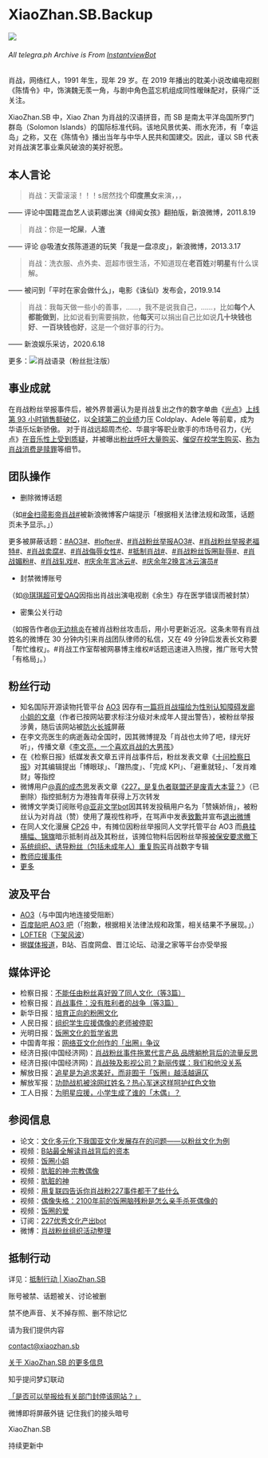 #  XiaoZhan.SB.Backup

![](https://xiaozhan.sb/logo.png)<br>
###### All telegra.ph Archive is From [InstantviewBot](https://t.me/CorsaBot) 

肖战，网络红人，1991 年生，现年 29 岁。在 2019 年播出的耽美小说改编电视剧《陈情令》中，饰演魏无羡一角，与剧中角色蓝忘机组成同性暧昧配对，获得广泛关注。

XiaoZhan.SB 中，Xiao Zhan 为肖战的汉语拼音，而 SB 是南太平洋岛国所罗门群岛（Solomon Islands）的国际标准代码。该地风景优美、雨水充沛，有「幸运岛」之称，又在《陈情令》播出当年与中华人民共和国建交。因此，谨以 SB 代表对肖战演艺事业乘风破浪的美好祝愿。

## 本人言论

> 肖战：天雷滚滚！！！s居然找个**印度黑女**来演，，，

—— 评论中国籍混血艺人谈莉娜出演《绯闻女孩》翻拍版，新浪微博，2011.8.19

> 肖战：你是**一坨屎**，**人渣**

—— 评论 @吸渣女孩陈道道的玩笑「我是一盘凉皮」，新浪微博，2013.3.17

> 肖战：洗衣服、点外卖、逛超市很生活，不知道现在**老百姓**对**明星**有什么误解。

—— 被问到「平时在家会做什么」，电影《诛仙I》发布会，2019.9.14

> 肖战：我每天做一些小的善事，……，我不是说我自己，……，比如**每个人都能做到**，比如说看到需要捐款，他**每天**可以捐出自己比如说**几十块钱也好**、**一百块钱也好**，这是一个做好事的行为。

—— 新浪娱乐采访，2020.6.18

更多：![肖战语录（粉丝批注版）](https://pic4.zhimg.com/80/v2-83a8ab1522ca6de148f6baa5aab456b3.jpg)

## 事业成就

在肖战粉丝举报事件后，被外界普遍认为是肖战复出之作的数字单曲《[光点](https://i.y.qq.com/v8/playsong.html?songid=260388219)》[上线第 93 小时销售额破亿](https://telegra.ph/%E5%8D%8E%E8%AF%AD%E9%9F%B3%E4%B9%90%E5%8E%86%E5%8F%B2%E7%AC%AC%E4%B8%80%E8%82%96%E6%88%98%E6%96%B0%E6%AD%8C%E5%85%89%E7%82%B9%E9%94%80%E5%94%AE%E9%A2%9D%E8%BF%87%E4%BA%BF-07-23)，以[全球第二的业绩](https://en.wikipedia.org/wiki/List_of_best-selling_singles#15_million_digital_copies_or_more)力压 Coldplay、Adele 等前辈，成为华语乐坛新骄傲。
对于肖战远超周杰伦、华晨宇等职业歌手的市场号召力，《光点》[在音乐性上受到质疑](https://telegra.ph/%E8%82%96%E6%88%98%E5%85%89%E7%82%B9%E9%94%80%E9%87%8F%E6%9A%B4%E6%B6%A8%E5%92%8C%E8%AF%84%E5%88%86%E6%9A%B4%E8%B7%8C%E7%9A%84%E8%83%8C%E5%90%8E%E8%BF%99%E6%98%AF%E4%B8%80%E5%9C%BA%E6%83%85%E7%BB%AA%E5%8C%96%E7%9A%84%E5%8D%9A%E5%BC%88-07-27)，并被曝出[粉丝呼吁大量购买](https://telegra.ph/%E8%82%96%E6%88%98%E6%96%B0%E6%AD%8C%E7%83%AD%E5%8D%967500%E4%B8%87%E5%8D%B4%E6%83%B9%E4%BA%89%E8%AE%AE%E8%A2%AB%E7%88%86%E5%A4%A7%E7%B2%89%E5%BC%BA%E9%94%80%E4%BA%BA%E4%BA%BA%E6%9C%80%E5%B0%91105%E5%BC%A0%E5%B7%A5%E4%BD%9C%E5%AE%A4%E5%91%BC%E5%90%81%E7%90%86%E6%80%A7%E8%B4%AD%E4%B9%B0-%E4%B8%8A%E6%B8%B8%E6%96%B0%E9%97%BB-%E6%B1%87%E8%81%9A%E5%90%91%E4%B8%8A%E7%9A%84%E5%8A%9B%E9%87%8F-07-27)、[催促在校学生购买](https://www.zhihu.com/question/390436167/answer/1180312462)、[称为肖战消费是赎罪](https://telegra.ph/%E8%B5%8E%E7%BD%AA%E5%BC%8F%E8%BF%BD%E6%98%9F%E6%99%92%E8%AE%A2%E5%8D%95%E8%B5%8E%E7%BD%AA%E5%88%B8%E8%BF%BD%E6%98%9F%E4%B8%8D%E6%98%AF%E9%82%AA%E6%95%99%E8%AF%B7%E5%87%80%E5%8C%96%E7%B2%89%E5%9C%88-07-27)等细节。

## 团队操作

- 删除微博话题

（如[#金扫帚影帝肖战#](https://s.weibo.com/weibo?q=%23金扫帚影帝肖战%23)被新浪微博客户端提示「根据相关法律法规和政策，话题页未予显示。」）

更多被屏蔽话题：[#AO3#](https://s.weibo.com/weibo?q=%23AO3%23)、[#lofter#](https://s.weibo.com/weibo?q=%23lofter%23)、[#肖战粉丝举报AO3#](https://s.weibo.com/weibo?q=%23肖战粉丝举报AO3%23)、[#肖战粉丝举报老福特#](https://s.weibo.com/weibo?q=%23肖战粉丝举报老福特%23)、[#肖战卖腐#](https://s.weibo.com/weibo?q=%23肖战卖腐%23)、[#肖战侮辱女性#](https://s.weibo.com/weibo?q=%23肖战侮辱女性%23)、[#抵制肖战#](https://s.weibo.com/weibo?q=%23抵制肖战%23)、[#肖战粉丝饭圈耻辱#](https://s.weibo.com/weibo?q=%23肖战粉丝饭圈耻辱%23)、[#肖战媚粉#](https://s.weibo.com/weibo?q=%23肖战媚粉%23)、[#肖战轧戏#](https://s.weibo.com/weibo?q=%23肖战轧戏%23)、[#庆余年言冰云#](https://s.weibo.com/weibo?q=%23庆余年言冰云%23)、[#庆余年2换言冰云演员#](https://s.weibo.com/weibo?q=%23庆余年2换言冰云演员%23)

- 封禁微博账号

（如[@琪琪超可爱QAQ](https://weibo.com/n/琪琪超可爱QAQ)因指出肖战出演电视剧《余生》存在医学错误而被封禁）

- 密集公关行动

（如报告作者[@无边桃炎](https://weibo.com/u/7121642724)在被肖战粉丝攻击后，用小号更新近况。这条未带有肖战姓名的微博在 30 分钟内引来肖战团队律师的私信，又在 49 分钟后发表长文称要「帮忙维权」。#肖战工作室帮被网暴博主维权#话题迅速进入热搜，推广账号大赞「有格局」。）

## 粉丝行动

- 知名国际开源读物托管平台 [AO3](https://archiveofourown.org/) 因存有[一篇将肖战描绘为性别认知障碍发廊小姐的文章](https://archiveofourown.org/works/22478632)（作者已按网站要求标注分级对未成年人提出警告），被粉丝举报涉黄，随后该网站被[防火长城](https://zh.wikipedia.org/wiki/%E9%98%B2%E7%81%AB%E9%95%BF%E5%9F%8E)屏蔽
- 在李文亮医生的病逝轰动全国时，因其微博提及「肖战也太帅了吧，绿光好听」，传播文章《[李文亮，一个喜欢肖战的大男孩](https://mp.weixin.qq.com/s?src=11&timestamp=1595547709&ver=2479&signature=14Gsdxnct-qR*2FyTLUIiMZJ-b5WNkeBTL1MvKmFdoQa4mS2iSXT*lST6Lb5tuPi6gsnZFRd-8nc7e77u6hHFs-WxDbO4LYkiUGAIl4KPTIJCnMrJIuW9XySLy-bAk*W&new=1)》
- 在《检察日报》纸媒发表文章五评肖战事件后，粉丝发表文章《[十问检察日报](https://telegra.ph/%E5%A6%82%E4%BD%95%E8%AF%84%E4%BB%B7%E6%8B%BF%E4%BB%80%E4%B9%88%E6%8B%AF%E6%95%91%E4%BD%A0%E6%88%91%E7%9A%84%E4%B8%89%E8%A7%82%E5%8D%81%E9%97%AE%E6%A3%80%E5%AF%9F%E6%97%A5%E6%8A%A5%E4%B8%80%E6%96%87-07-27)》对其编辑提出「博眼球」、「蹭热度」、「完成 KPI」、「避重就轻」、「发肖难财」等指控
- 微博用户[@真的成杰思](https://weibo.com/chengjiesi)发表文章《[227，是复仇者联盟还是废青大本营？](https://weibo.com/ttarticle/p/show?id=2309404480685132873872)》（已删除）指控抵制方为港独青年获得上万次转发
- 微博文学类订阅账号[@亚非文学bot](https://weibo.com/u/6006497029)因其转发投稿用户名为「赞姨娇俏」，被粉丝认为对肖战（赞）使用了蔑视性称呼，在骂声中发表[致歉](https://weibo.com/6006497029/IAPF4dDDa)并宣布[退出微博](https://weibo.com/6006497029/IBb6FmnpH)
- 在同人文化漫展 [CP26](https://www.allcpp.cn/allcpp/event/event.do?event=865) 中，有摊位因粉丝举报同人文学托管平台 AO3 而[悬挂横幅、锦旗](https://s.weibo.com/weibo?q=%23CP26横幅%23)暗示抵制肖战及其粉丝，该摊位物料后因粉丝举报[被保安要求撤下](https://weibo.com/6046921529/JcPihzWHr)
- [系统组织、诱导粉丝（包括未成年人）重复购买](https://telegra.ph/%E8%82%96%E6%88%98%E7%B2%89%E4%B8%9D%E4%BB%AC%E8%BF%BD%E6%98%9F%E4%B8%8D%E8%A6%81%E8%A2%AB%E6%B4%97%E8%84%91%E4%B9%B0%E4%B9%B0%E5%BA%94%E8%AF%A5%E9%87%8F%E5%8A%9B%E8%80%8C%E8%A1%8C%E7%90%86%E6%80%A7%E5%9C%B0%E5%8E%BB%E6%B6%88%E8%B4%B9-07-23)肖战数字专辑
- [教师应援事件](https://m.weibo.cn/status/4504152560608508?)
- [更多](https://zh.wikipedia.org/wiki/肖战事件)

## 波及平台

- [AO3](https://ao3.org.cn/)（与中国内地连接受阻断）
- [百度贴吧 AO3 吧](https://tieba.baidu.com/f?kw=AO3)（「抱歉，根据相关法律法规和政策，相关结果不予展现。」）
- [LOFTER](https://www.lofter.com/)（[下架风波](https://telegra.ph/%E7%BD%91%E6%98%93LOFTER%E4%B8%8B%E6%9E%B6%E9%A3%8E%E6%B3%A2%E7%A5%B8%E8%B5%B7%E8%82%96%E6%88%98227%E7%94%A8%E6%88%B7%E6%9A%97%E6%8C%87%E8%85%BE%E8%AE%AF%E7%AD%96%E5%88%92-%E5%90%8C%E4%BA%BA-07-23)）
- 据[媒体报道](http://review.sxgov.cn/content/2020-03/06/content_9835943.htm)，B站、百度网盘、晋江论坛、动漫之家等平台亦受举报

## 媒体评论

- 检察日报：[不能任由粉丝喜好毁了同人文化（等3篇）](http://newspaper.jcrb.com/2020/20200311/20200311_005/20200311_005.html)
- 检察日报：[肖战事件：没有胜利者的战争（等3篇）](http://newspaper.jcrb.com/2020/20200311/20200311_006/20200311_006.html)
- 新华日报：[培育正向的粉圈文化](http://xh.xhby.net/mp3/pad/c/202003/26/c757875.html)
- 人民日报：[组织学生应援偶像的老师被停职](https://m.weibo.cn/status/4504207471954905)
- 光明日报：[饭圈文化的哲学省思](https://wap.gmdaily.cn/article/9ca6637b83f94f23a3e91d686869e113?from=timeline&isappinstalled=0&dt_dapp=1&dt_dapp=1&dt_dapp=1)
- 中国青年报：[网络亚文化创作的「出圈」争议](https://baijiahao.baidu.com/s?id=1660417030529791535&wfr=spider&for=pc&isFailFlag=1)
- 经济日报(中国经济网)：[肖战粉丝事件拖累代言产品 品牌躺枪背后的流量反思](http://www.ce.cn/culture/gd/202003/04/t20200304_34394527.shtml)
- 经济日报(中国经济网)：[肖战殃及影视公司？新丽传媒：我们和他没关系](http://www.ce.cn/culture/gd/202003/06/t20200306_34417797.shtml)
- 解放日报：[追星是为追求美好，而非囿于「饭圈」越活越逼仄](https://www.jfdaily.com/wx/detail.do?id=219676)
- 解放军报：[功勋战机被涂网红姓名？热心军迷这样呵护红色文物](https://telegra.ph/%E5%8A%9F%E5%8B%8B%E6%88%98%E6%9C%BA%E8%A2%AB%E6%B6%82%E7%BD%91%E7%BA%A2%E5%A7%93%E5%90%8D%E7%83%AD%E5%BF%83%E5%86%9B%E8%BF%B7%E8%BF%99%E6%A0%B7%E5%91%B5%E6%8A%A4%E7%BA%A2%E8%89%B2%E6%96%87%E7%89%A9-07-23)
- 工人日报：[为明星应援，小学生成了谁的「木偶」？](https://telegra.ph/%E5%BE%AE%E5%8D%9A-07-23)

## 参阅信息

- 论文：[文化多元化下我国亚文化发展存在的问题——以粉丝文化为例](https://telegra.ph/%E6%96%87%E5%8C%96%E5%A4%9A%E5%85%83%E5%8C%96%E4%B8%8B%E6%88%91%E5%9B%BD%E4%BA%9A%E6%96%87%E5%8C%96%E5%8F%91%E5%B1%95%E5%AD%98%E5%9C%A8%E7%9A%84%E9%97%AE%E9%A2%98%E4%BB%A5%E7%B2%89%E4%B8%9D%E6%96%87%E5%8C%96%E4%B8%BA%E4%BE%8B-07-23)
- 视频：[B站最全解读肖战背后的资本](https://www.bilibili.com/video/BV1k7411d7x8)
- 视频：[饭圈小姐](https://www.bilibili.com/video/BV16t4y1m78E)
- 视频：[肮脏的神·宗教偶像](https://www.bilibili.com/video/BV1KK4y1k7LS)
- 视频：[肮脏的神](https://www.bilibili.com/video/BV1Ta4y147hE)
- 视频：[用复联四告诉你肖战粉227事件都干了些什么](https://www.bilibili.com/video/BV1PE411x7hS)
- 视频：[偶像失格：2100年前的饭圈脑残粉是怎么亲手杀死偶像的](http://t.cn/A62Zjxow)
- 视频：[饭圈的爱](https://www.bilibili.com/video/BV18V411k7bL)
- 订阅：[227优秀文化产出bot](https://weibo.com/u/6611607990)
- 微博：[肖战粉丝组织活动整理](https://weibo.com/3942420528/J20H8uTJJ)

## 抵制行动

详见：[抵制行动 | XiaoZhan.SB](https://github.com/Xiaozhan-sb/Xiaozhan.sb.backup/blob/master/Boycott.md)

账号被禁、话题被关、讨论被删

禁不绝声音、关不掉存照、删不除记忆



请为我们提供内容

contact@xiaozhan.sb



[关于 XiaoZhan.SB 的更多信息](https://github.com/Xiaozhan-sb/Xiaozhan.sb.backup/blob/master/QNA.md)



知乎提问梦幻联动

[「是否可以举报给有关部门封停该网站？」](https://www.zhihu.com/question/407230789)



微博即将屏蔽外链
记住我们的接头暗号

XiaoZhan.SB



持续更新中
